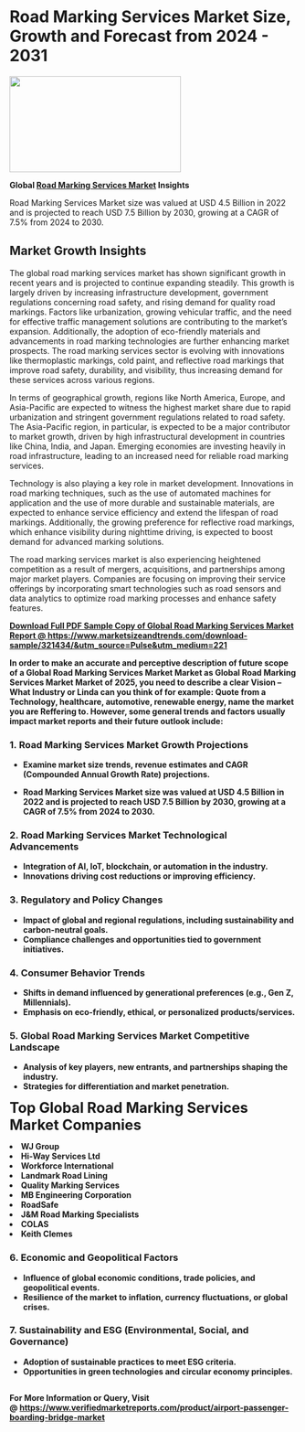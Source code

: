 <H1>Road Marking Services Market Size, Growth and Forecast from 2024 - 2031</H1><img class="aligncenter size-medium wp-image-584254" src="https://thirdeyenews.in/wp-content/uploads/2024/09/Global-Market-Research-300x168.jpeg" alt="" width="300" height="168" /><p><strong>Global&nbsp;<a href="https://www.marketsizeandtrends.com/download-sample/321434/&amp;utm_source=Pulse&amp;utm_medium=221">Road Marking Services Market</a> Insights</strong></p><p>Road Marking Services Market size was valued at USD 4.5 Billion in 2022 and is projected to reach USD 7.5 Billion by 2030, growing at a CAGR of 7.5% from 2024 to 2030.</p><p><h2>Market Growth Insights</h2> <p>The global road marking services market has shown significant growth in recent years and is projected to continue expanding steadily. This growth is largely driven by increasing infrastructure development, government regulations concerning road safety, and rising demand for quality road markings. Factors like urbanization, growing vehicular traffic, and the need for effective traffic management solutions are contributing to the market’s expansion. Additionally, the adoption of eco-friendly materials and advancements in road marking technologies are further enhancing market prospects. The road marking services sector is evolving with innovations like thermoplastic markings, cold paint, and reflective road markings that improve road safety, durability, and visibility, thus increasing demand for these services across various regions.</p> <p><strong><a href="#"></a></strong></p> <p>In terms of geographical growth, regions like North America, Europe, and Asia-Pacific are expected to witness the highest market share due to rapid urbanization and stringent government regulations related to road safety. The Asia-Pacific region, in particular, is expected to be a major contributor to market growth, driven by high infrastructural development in countries like China, India, and Japan. Emerging economies are investing heavily in road infrastructure, leading to an increased need for reliable road marking services.</p> <p>Technology is also playing a key role in market development. Innovations in road marking techniques, such as the use of automated machines for application and the use of more durable and sustainable materials, are expected to enhance service efficiency and extend the lifespan of road markings. Additionally, the growing preference for reflective road markings, which enhance visibility during nighttime driving, is expected to boost demand for advanced marking solutions.</p> <p>The road marking services market is also experiencing heightened competition as a result of mergers, acquisitions, and partnerships among major market players. Companies are focusing on improving their service offerings by incorporating smart technologies such as road sensors and data analytics to optimize road marking processes and enhance safety features.</p> <p><strong><a href="#"></p><p><span class=""><strong>Download Full PDF Sample Copy of Global Road Marking Services Market Report</strong> @ <a href="https://www.marketsizeandtrends.com/download-sample/321434/&amp;utm_source=Pulse&amp;utm_medium=221" target="_blank">https://www.marketsizeandtrends.com/download-sample/321434/&amp;utm_source=Pulse&amp;utm_medium=221</a></span></p><p>In order to make an accurate and perceptive description of future scope of a Global&nbsp;Road Marking Services Market Market as Global&nbsp;Road Marking Services Market Market of 2025, you need to describe a clear Vision &ndash; What Industry or Linda can you think of for example: Quote from a Technology, healthcare, automotive, renewable energy, name the market you are Reffering to. However, some general trends and factors usually impact market reports and their future outlook include:</p><h3>1.&nbsp;<strong>Road Marking Services Market Growth Projections</strong></h3><ul><li>Examine market size trends, revenue estimates and CAGR (Compounded Annual Growth Rate) projections.</li><li><p>Road Marking Services Market size was valued at USD 4.5 Billion in 2022 and is projected to reach USD 7.5 Billion by 2030, growing at a CAGR of 7.5% from 2024 to 2030.</p></li></ul><h3>2.&nbsp;<strong>Road Marking Services Market Technological Advancements</strong></h3><ul><li>Integration of AI, IoT, blockchain, or automation in the industry.</li><li>Innovations driving cost reductions or improving efficiency.</li></ul><h3>3.&nbsp;<strong>Regulatory and Policy Changes</strong></h3><ul><li>Impact of global and regional regulations, including sustainability and carbon-neutral goals.</li><li>Compliance challenges and opportunities tied to government initiatives.</li></ul><h3>4.&nbsp;<strong>Consumer Behavior Trends</strong></h3><ul><li>Shifts in demand influenced by generational preferences (e.g., Gen Z, Millennials).</li><li>Emphasis on eco-friendly, ethical, or personalized products/services.</li></ul><h3>5.&nbsp;<strong>Global Road Marking Services Market Competitive Landscape</strong></h3><ul><li>Analysis of key players, new entrants, and partnerships shaping the industry.</li><li>Strategies for differentiation and market penetration.</li></ul><p data-pm-slice="1 1 []"><span style="color: inherit; font-family: inherit; font-size: 25px;">Top Global Road Marking Services Market Companies</span></p><div class="" data-test-id=""><p><li>WJ Group</li><li> Hi-Way Services Ltd</li><li> Workforce International</li><li> Landmark Road Lining</li><li> Quality Marking Services</li><li> MB Engineering Corporation</li><li> RoadSafe</li><li> J&M Road Marking Specialists</li><li> COLAS</li><li> Keith Clemes</li></p></div><h3>6.&nbsp;<strong>Economic and Geopolitical Factors</strong></h3><ul><li>Influence of global economic conditions, trade policies, and geopolitical events.</li><li>Resilience of the market to inflation, currency fluctuations, or global crises.</li></ul><h3>7.&nbsp;<strong>Sustainability and ESG (Environmental, Social, and Governance)</strong></h3><ul><li>Adoption of sustainable practices to meet ESG criteria.</li><li>Opportunities in green technologies and circular economy principles.</li></ul><h2><strong style="font-size: 14px;">For More Information or Query, Visit @&nbsp;</strong><a style="background-color: #ffffff; font-size: 14px;" href="https://www.marketsizeandtrends.com/report/road-marking-services-market/" target="_blank">https://www.verifiedmarketreports.com/product/airport-passenger-boarding-bridge-market</a></h2>

